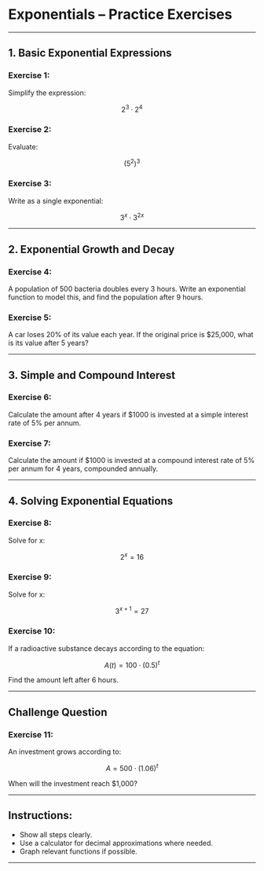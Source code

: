 
# Exponentials – Practice Exercises

---

## **1. Basic Exponential Expressions**

### Exercise 1:
Simplify the expression:

$$
2^3 \cdot 2^4
$$

### Exercise 2:
Evaluate:

$$
(5^2)^3
$$

### Exercise 3:
Write as a single exponential:

$$
3^x \cdot 3^{2x}
$$

---

## **2. Exponential Growth and Decay**

### Exercise 4:
A population of 500 bacteria doubles every 3 hours. Write an exponential function to model this, and find the population after 9 hours.

### Exercise 5:
A car loses 20% of its value each year. If the original price is \$25,000, what is its value after 5 years?

---

## **3. Simple and Compound Interest**

### Exercise 6:
Calculate the amount after 4 years if \$1000 is invested at a simple interest rate of 5% per annum.

### Exercise 7:
Calculate the amount if \$1000 is invested at a compound interest rate of 5% per annum for 4 years, compounded annually.

---

## **4. Solving Exponential Equations**

### Exercise 8:
Solve for x:

$$
2^x = 16
$$

### Exercise 9:
Solve for x:

$$
3^{x+1} = 27
$$

### Exercise 10:
If a radioactive substance decays according to the equation:

$$
A(t) = 100 \cdot (0.5)^t
$$

Find the amount left after 6 hours.

---

## **Challenge Question**

### Exercise 11:
An investment grows according to:

$$
A = 500 \cdot (1.06)^t
$$

When will the investment reach \$1,000?

---

## Instructions:
- Show all steps clearly.
- Use a calculator for decimal approximations where needed.
- Graph relevant functions if possible.

---
